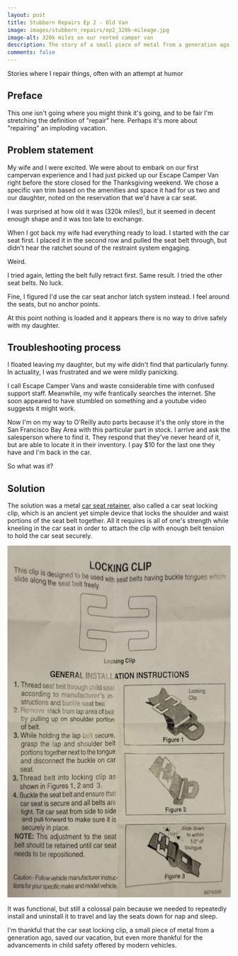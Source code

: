 ```yaml
---
layout: post
title: Stubborn Repairs Ep 2 - Old Van
image: images/stubborn_repairs/ep2_320k-mileage.jpg
image-alt: 320k miles on our rented camper van
description: The story of a small piece of metal from a generation ago that saved our campervan vacation.
comments: false
---
```


<div class="story-intro">
Stories where I repair things, often with an attempt at humor
</div>

## Preface

This one isn't going where you might think it's going, and to be fair I'm stretching the definition of "repair" here. Perhaps it's more about "repairing" an imploding vacation.

## Problem statement

My wife and I were excited. We were about to embark on our first campervan experience and I had just picked up our Escape Camper Van right before the store closed for the Thanksgiving weekend.
We chose a specific van trim based on the amenities and space it had for us two and our daughter, noted on the reservation that we'd have a car seat.

I was surprised at how old it was (320k miles!), but it seemed in decent enough shape and it was too late to exchange.

When I got back my wife had everything ready to load. I started with the car seat first.
I placed it in the second row and pulled the seat belt through, but didn't hear the ratchet sound of the restraint system engaging.

Weird.

I tried again, letting the belt fully retract first. Same result. I tried the other seat belts. No luck.

Fine, I figured I'd use the car seat anchor latch system instead. I feel around the seats, but no anchor points.

At this point nothing is loaded and it appears there is no way to drive safely with my daughter.

## Troubleshooting process

I floated leaving my daughter, but my wife didn't find that particularly funny. In actuality, I was frustrated and we were mildly panicking.

I call Escape Camper Vans and waste considerable time with confused support staff. Meanwhile, my wife frantically searches the internet.
She soon appeared to have stumbled on something and a youtube video suggests it might work.

Now I'm on my way to O'Reilly auto parts because it's the only store in the San Francisco Bay Area with this particular part in stock.
I arrive and ask the salesperson where to find it. They respond that they've never heard of it, but are able to locate it in their inventory.
I pay $10 for the last one they have and I'm back in the car.

So what was it?

## Solution

The solution was a metal <a href="https://www.oreillyauto.com/detail/c/dorman-help/hardware---fasteners/retaining-clips---connectors/hold-down-clips-clamps/115bcf9d8125/dorman-help-car-seat-retainer/mtm0/74356">car seat retainer</a>, also called a car seat locking clip, which is an ancient yet simple device that locks the shoulder and waist portions of the seat belt together.
All it requires is all of one's strength while kneeling in the car seat in order to attach the clip with enough belt tension to hold the car seat securely.

<img src="/images/stubborn_repairs/ep2_car-seat-locking-clip-instructions.jpg" width="600" height="793" alt="Car seat locking clip instruction sheet" class="centered_img" />

It was functional, but still a colossal pain because we needed to repeatedly install and uninstall it to travel and lay the seats down for nap and sleep.

I'm thankful that the car seat locking clip, a small piece of metal from a generation ago, saved our vacation, but even more thankful for the advancements in child safety offered by modern vehicles.
